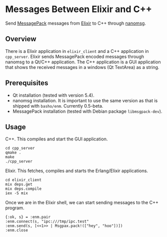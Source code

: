 Messages Between Elixir and C++
===============================

Send [MessagePack][0] messages from [Elixir][1] to C++ through [nanomsg][2].

[0]: http://msgpack.org/
[1]: http://elixir-lang.org/
[2]: http://nanomsg.org/


Overview
--------

There is a Elixir application in `elixir_client` and a C++ application in
`cpp_server`. Elixir sends MessagePack encoded messages through nanomsg to a
Qt/C++ application. The C++ application is a GUI application that shows the
received messages in a windows (Qt TextArea) as a string.

Prerequisites
-------------

* Qt installation (tested with version 5.4).
* nanomsg installation. It is important to use the same version as that is shipped with `basho/enm`. Currently 0.5-beta.
* MessagePack installation (tested with Debian package `libmsgpack-dev`).


Usage
-----

C++. This compiles and start the GUI application.

~~~
cd cpp_server
qmake .
make
./cpp_server
~~~

Elixir. This fetches, compiles and starts the Erlang/Elixir applications.

~~~
cd elixir_client
mix deps.get
mix deps.compile
iex -S mix
~~~

Once we are in the Elixir shell, we can start sending messages to the C++ program.

~~~
{:ok, s} = :enm.pair
:enm.connect(s, "ipc:///tmp/ipc.test"
:enm.send(s, [<<1>> | Msgpax.pack!(["hey", "hoo"])])
:enm.close
~~~
